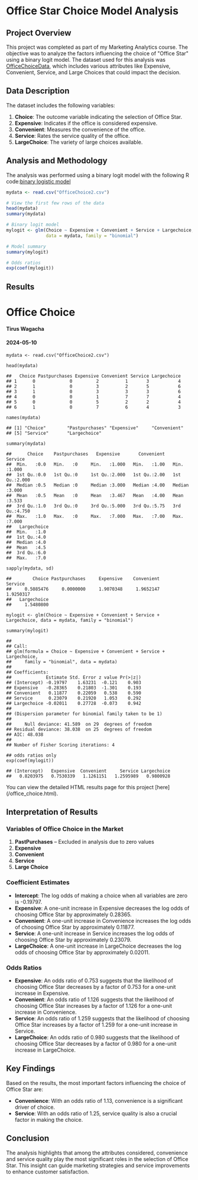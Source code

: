 
 # Office Star Choice Model Analysis

## Project Overview

This project was completed as part of my Marketing Analytics course. The objective was to analyze the factors influencing the choice of "Office Star" using a binary logit model. The dataset used for this analysis was [OfficeChoiceData](`/OfficeChoice2.csv`), which includes various attributes like Expensive, Convenient, Service, and Large Choices that could impact the decision.

## Data Description

The dataset includes the following variables:
1. **Choice**: The outcome variable indicating the selection of Office Star.
2. **Expensive**: Indicates if the office is considered expensive.
3. **Convenient**: Measures the convenience of the office.
4. **Service**: Rates the service quality of the office.
5. **LargeChoice**: The variety of large choices available.

## Analysis and Methodology

The analysis was performed using a binary logit model with the following R code:[binary logistic model]("/binary_logistic_reg_OfficeStar.R")

```r
mydata <- read.csv("OfficeChoice2.csv")

# View the first few rows of the data
head(mydata)
summary(mydata)

# Binary logit model
mylogit <- glm(Choice ~ Expensive + Convenient + Service + Largechoice, 
               data = mydata, family = "binomial")

# Model summary
summary(mylogit)

# Odds ratios
exp(coef(mylogit))
```
## Results 

<!DOCTYPE html>

<html>

<head>



</head>

<body>


<div class="container-fluid main-container">




<div id="header">



<h1 class="title toc-ignore">Office Choice</h1>
<h4 class="author">Tirus Wagacha</h4>
<h4 class="date">2024-05-10</h4>

</div>


<pre class="r"><code>mydata &lt;- read.csv(&quot;OfficeChoice2.csv&quot;)</code></pre>
<pre class="r"><code>head(mydata)</code></pre>
<pre><code>##   Choice Pastpurchases Expensive Convenient Service Largechoice
## 1      0             0         2          1       3           4
## 2      1             0         3          2       5           6
## 3      1             0         3          3       3           6
## 4      0             0         1          7       7           4
## 5      0             0         5          2       2           4
## 6      1             0         7          6       4           3</code></pre>
<pre class="r"><code>names(mydata)</code></pre>
<pre><code>## [1] &quot;Choice&quot;        &quot;Pastpurchases&quot; &quot;Expensive&quot;     &quot;Convenient&quot;   
## [5] &quot;Service&quot;       &quot;Largechoice&quot;</code></pre>
<pre class="r"><code>summary(mydata)</code></pre>
<pre><code>##      Choice    Pastpurchases   Expensive       Convenient      Service     
##  Min.   :0.0   Min.   :0     Min.   :1.000   Min.   :1.00   Min.   :1.000  
##  1st Qu.:0.0   1st Qu.:0     1st Qu.:2.000   1st Qu.:2.00   1st Qu.:2.000  
##  Median :0.5   Median :0     Median :3.000   Median :4.00   Median :3.000  
##  Mean   :0.5   Mean   :0     Mean   :3.467   Mean   :4.00   Mean   :3.533  
##  3rd Qu.:1.0   3rd Qu.:0     3rd Qu.:5.000   3rd Qu.:5.75   3rd Qu.:4.750  
##  Max.   :1.0   Max.   :0     Max.   :7.000   Max.   :7.00   Max.   :7.000  
##   Largechoice 
##  Min.   :1.0  
##  1st Qu.:4.0  
##  Median :4.0  
##  Mean   :4.5  
##  3rd Qu.:6.0  
##  Max.   :7.0</code></pre>
<pre class="r"><code>sapply(mydata, sd)</code></pre>
<pre><code>##        Choice Pastpurchases     Expensive    Convenient       Service 
##     0.5085476     0.0000000     1.9070348     1.9652147     1.9250317 
##   Largechoice 
##     1.5480800</code></pre>
<pre class="r"><code>mylogit &lt;- glm(Choice ~ Expensive + Convenient + Service + Largechoice, data = mydata, family = &quot;binomial&quot;)</code></pre>
<pre class="r"><code>summary(mylogit)</code></pre>
<pre><code>## 
## Call:
## glm(formula = Choice ~ Expensive + Convenient + Service + Largechoice, 
##     family = &quot;binomial&quot;, data = mydata)
## 
## Coefficients:
##             Estimate Std. Error z value Pr(&gt;|z|)
## (Intercept) -0.19797    1.63231  -0.121    0.903
## Expensive   -0.28365    0.21803  -1.301    0.193
## Convenient   0.11877    0.22059   0.538    0.590
## Service      0.23079    0.21920   1.053    0.292
## Largechoice -0.02011    0.27728  -0.073    0.942
## 
## (Dispersion parameter for binomial family taken to be 1)
## 
##     Null deviance: 41.589  on 29  degrees of freedom
## Residual deviance: 38.038  on 25  degrees of freedom
## AIC: 48.038
## 
## Number of Fisher Scoring iterations: 4</code></pre>
<pre class="r"><code>## odds ratios only
exp(coef(mylogit))</code></pre>
<pre><code>## (Intercept)   Expensive  Convenient     Service Largechoice 
##   0.8203975   0.7530339   1.1261151   1.2595989   0.9800928</code></pre>
<div id="summary" class="section level2">





</div>



<!-- code folding -->
</body>
</html>
You can view the detailed HTML results page for this project [here](/office_choice.html).

## Interpretation of Results

### Variables of Office Choice in the Market
1. **PastPurchases** – Excluded in analysis due to zero values
2. **Expensive**
3. **Convenient**
4. **Service**
5. **Large Choice**

### Coefficient Estimates

- **Intercept**: The log odds of making a choice when all variables are zero is -0.19797.
- **Expensive**: A one-unit increase in Expensive decreases the log odds of choosing Office Star by approximately 0.28365.
- **Convenient**: A one-unit increase in Convenience increases the log odds of choosing Office Star by approximately 0.11877.
- **Service**: A one-unit increase in Service increases the log odds of choosing Office Star by approximately 0.23079.
- **LargeChoice**: A one-unit increase in LargeChoice decreases the log odds of choosing Office Star by approximately 0.02011.

### Odds Ratios

- **Expensive**: An odds ratio of 0.753 suggests that the likelihood of choosing Office Star decreases by a factor of 0.753 for a one-unit increase in Expensive.
- **Convenient**: An odds ratio of 1.126 suggests that the likelihood of choosing Office Star increases by a factor of 1.126 for a one-unit increase in Convenience.
- **Service**: An odds ratio of 1.259 suggests that the likelihood of choosing Office Star increases by a factor of 1.259 for a one-unit increase in Service.
- **LargeChoice**: An odds ratio of 0.980 suggests that the likelihood of choosing Office Star decreases by a factor of 0.980 for a one-unit increase in LargeChoice.

## Key Findings

Based on the results, the most important factors influencing the choice of Office Star are:

- **Convenience**: With an odds ratio of 1.13, convenience is a significant driver of choice.
- **Service**: With an odds ratio of 1.25, service quality is also a crucial factor in making the choice.

## Conclusion

The analysis highlights that among the attributes considered, convenience and service quality play the most significant roles in the selection of Office Star. This insight can guide marketing strategies and service improvements to enhance customer satisfaction.


